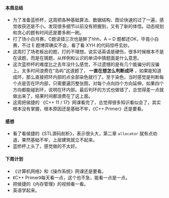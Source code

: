 #### 本周总结

- 为了准备蓝桥杯，这周把各种基础算法、数据结构、图论快速的过了一遍，感觉收获还是不小。发现很多细节以前没有把握到，又有了新的体悟。动态规划和贪心的题有时间还是要多刷一刷。
- 打了场小白月赛，C题读错三次也是醉了hhh，A ~ D 题都还OK，毕竟小白赛，不过 E 题博弈确实不会，看了看 XYH 的代码惊呼玄妙。
- 这周打了场老板出的题，打的不理想。说实话英语是硬伤，很多时候根本不是在读题，而是在猜题，从样例和认识的单词中猜题面是什么意思。
- 这次蓝桥杯的难度比之去年没什么感觉，不过遗憾的是有几个能骗分的没骗上。太多时间浪费在“岛屿”这道题了， **一直在想怎么判断成环** ，如果能知道成环，那么直接把环内部的点全部染色就行了。至于染色，当时感觉是判断每个点是否在环内部，只需要遍历整张图，对每个点向四个方向延伸，如果四个方向都能碰到环，说明在环内部。最后判环的方式也做错了，总觉得差一点就做出来了，结果时间都浪费在了这上面。
- 这周把侯捷的 《C++ 11 / 17》网课看完了，总觉得很多知识看似会了，其实根本没有掌握，根本原因还是基础不牢，《C++ Primer》还是要看。

#### 感想

- 看了看侯捷的《STL源码剖析》，表示很头大，第二章 `allocator` 就有点劝退，果然基础不牢，上层建筑就立不起来。
- 蓝桥杯上头了，感觉做的不太好。

#### 下周计划

- 《计算机网络》和《操作系统》网课还是要看。
- 《C++ Primer》每天看一点，这个也不急，能看一点是一点。
- 把侯捷的《内存管理》的视频看一看。
- 英语学起来。
